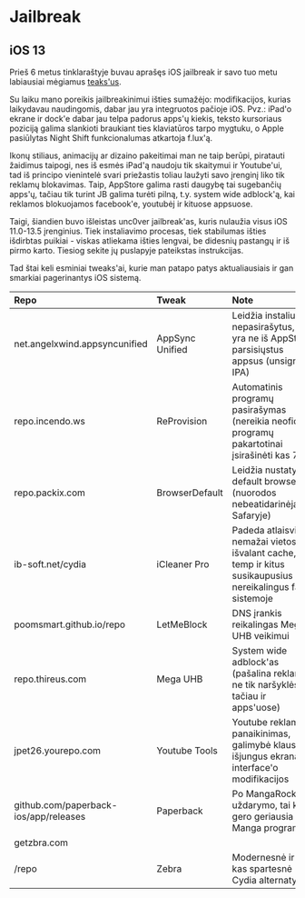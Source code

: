 # Jailbreak

## iOS 13

Prieš 6 metus tinklaraštyje buvau aprašęs iOS jailbreak ir savo tuo metu labiausiai mėgiamus [teaks'us](https://www.reanimated.lt/wiki/technologijos/it-talk/ios-jailbreakas-ir-ka-su-juo-veikti). 

Su laiku mano poreikis jailbreakinimui išties sumažėjo: modifikacijos, kurias laikydavau naudingomis, dabar jau yra integruotos pačioje iOS. Pvz.: iPad'o ekrane ir dock'e dabar jau telpa padorus apps'ų kiekis, teksto kursoriaus poziciją galima slankioti braukiant ties klaviatūros tarpo mygtuku, o Apple pasiūlytas Night Shift funkcionalumas atkartoja f.lux'ą.

Ikonų stiliaus, animacijų ar dizaino pakeitimai man ne taip berūpi, piratauti žaidimus taipogi, nes iš esmės iPad'ą naudoju tik skaitymui ir Youtube'ui, tad iš principo vienintelė svari priežastis toliau laužyti savo įrenginį liko tik reklamų blokavimas. Taip, AppStore galima rasti daugybę tai sugebančių apps'ų, tačiau tik turint JB galima turėti pilną, t.y. system wide adblock'ą, kai reklamos blokuojamos facebook'e, youtubėj ir kituose appsuose.

Taigi, šiandien buvo išleistas unc0ver jailbreak'as, kuris nulaužia visus iOS 11.0-13.5 įrenginius. Tiek instaliavimo procesas, tiek stabilumas išties išdirbtas puikiai - viskas atliekama išties lengvai, be didesnių pastangų ir iš pirmo karto. Tiesiog sekite jų puslapyje pateikstas instrukcijas.

Tad štai keli esminiai tweaks'ai, kurie man patapo patys aktualiausiais ir gan smarkiai pagerinantys iOS sistemą. 

| Repo | Tweak | Note |
| :--- | :--- | :--- |
| net.angelxwind.appsyncunified | AppSync Unified | Leidžia instaliuoti nepasirašytus, tai yra ne iš AppStore parsisiųstus appsus \(unsigned IPA\) |
| repo.incendo.ws | ReProvision | Automatinis programų pasirašymas \(nereikia neoficialių programų pakartotinai įsirašinėti kas 7d\) |
| repo.packix.com | BrowserDefault | Leidžia nustatyti default browserį \(nuorodos nebeatidarinėjamos Safaryje\) |
| ib-soft.net/cydia | iCleaner Pro | Padeda atlaisvinti nemažai vietos, išvalant cache, temp ir kitus susikaupusius ir nereikalingus failus sistemoje |
| poomsmart.github.io/repo | LetMeBlock | DNS įrankis reikalingas Mega UHB veikimui |
| repo.thireus.com | Mega UHB | System wide adblock'as \(pašalina reklamas ne tik naršyklėse, tačiau ir apps'uose\) |
| jpet26.yourepo.com | Youtube Tools | Youtube reklamų panaikinimas, galimybė klausyti išjungus ekraną, interface'o modifikacijos |
| github.com/paperback-ios/app/releases | Paperback | Po MangaRock uždarymo, tai ko gero geriausia Manga programėlė |
| getzbra.com/repo | Zebra | Modernesnė ir kur kas spartesnė Cydia alternatyva |

